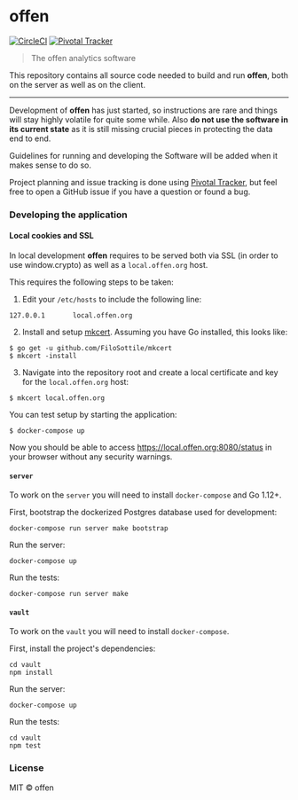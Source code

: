 # offen
[![CircleCI](https://circleci.com/gh/offen/offen/tree/master.svg?style=svg)](https://circleci.com/gh/offen/offen/tree/master)
[![Pivotal Tracker](https://img.shields.io/static/v1.svg?label=Project+Planning&message=Pivotal+Tracker&color=informational)](https://www.pivotaltracker.com/n/projects/2334535)

> The offen analytics software

This repository contains all source code needed to build and run __offen__, both on the server as well as on the client.

---

Development of __offen__ has just started, so instructions are rare and things will stay highly volatile for quite some while. Also __do not use the software in its current state__ as it is still missing crucial pieces in protecting the data end to end.

Guidelines for running and developing the Software will be added when it makes sense to do so.

Project planning and issue tracking is done using [Pivotal Tracker](https://www.pivotaltracker.com/n/projects/2334535), but feel free to open a GitHub issue if you have a question or found a bug.

### Developing the application

#### Local cookies and SSL

In local development __offen__ requires to be served both via SSL (in order to use window.crypto) as well as a `local.offen.org` host.

This requires the following steps to be taken:

1. Edit your `/etc/hosts` to include the following line:
  ```
  127.0.0.1       local.offen.org
  ```
2. Install and setup [mkcert](https://github.com/FiloSottile/mkcert). Assuming you have Go installed, this looks like:
  ```
  $ go get -u github.com/FiloSottile/mkcert
  $ mkcert -install
  ```
3. Navigate into the repository root and create a local certificate and key for the `local.offen.org` host:
  ```
  $ mkcert local.offen.org
  ```

You can test setup by starting the application:

```
$ docker-compose up
```

Now you should be able to access <https://local.offen.org:8080/status> in your browser without any security warnings.

#### `server`

To work on the `server` you will need to install `docker-compose` and Go 1.12+.

First, bootstrap the dockerized Postgres database used for development:

```
docker-compose run server make bootstrap
```

Run the server:

```
docker-compose up
```

Run the tests:

```
docker-compose run server make
```

#### `vault`

To work on the `vault` you will need to install `docker-compose`.

First, install the project's dependencies:

```
cd vault
npm install
```

Run the server:

```
docker-compose up
```

Run the tests:

```
cd vault
npm test
```


### License

MIT © offen
